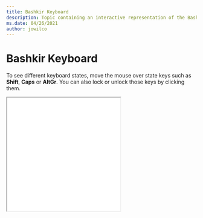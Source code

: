 ```yaml
--- 
title: Bashkir Keyboard 
description: Topic containing an interactive representation of the Bashkir Keyboard 
ms.date: 04/26/2021 
author: jowilco 
--- 
```

 
# Bashkir Keyboard 
 
To see different keyboard states, move the mouse over state keys such as **Shift**, **Caps** or **AltGr**. You can also lock or unlock those keys by clicking them. 
 
<iframe src="kbdbash.html" height="300"></iframe> 
